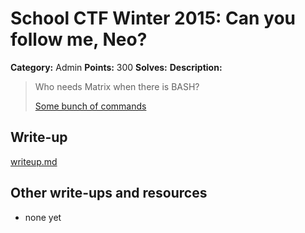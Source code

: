 # School CTF Winter 2015: Can you follow me, Neo?

**Category:** Admin
**Points:** 300
**Solves:** 
**Description:**

> Who needs Matrix when there is BASH?
> 
> 
> [Some bunch of commands](./commands_d036c00bcca4d54ebe0dcde4e3312d680a6b9c2c.txt)


## Write-up

[writeup.md](./writeup.md)

## Other write-ups and resources

* none yet
